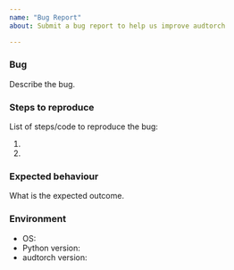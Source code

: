 ```yaml
---
name: "Bug Report"
about: Submit a bug report to help us improve audtorch

---
```


### Bug

Describe the bug.


### Steps to reproduce

List of steps/code to reproduce the bug:

1.
1.


### Expected behaviour

What is the expected outcome.


### Environment

* OS: 
* Python version: 
* audtorch version: 
